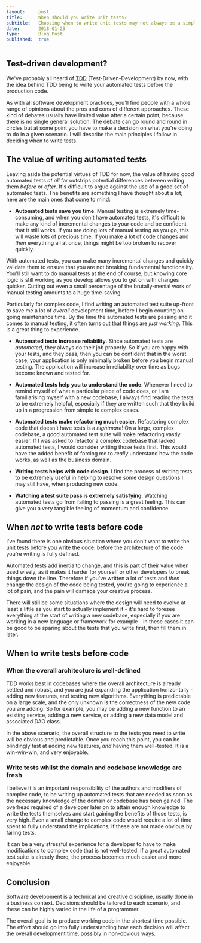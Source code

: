```yaml
---
layout:     post
title:      When should you write unit tests?
subtitle:   Choosing when to write unit tests may not always be a simple question
date:       2018-01-25
type:       Blog Post
published:  true
---
```



## Test-driven development?
We've probably all heard of [TDD](https://en.wikipedia.org/wiki/Test-driven_development) (Test-Driven-Development) by now,
with the idea behind TDD being to write your automated tests before the production code.

As with all software development practices, you'll find
people with a whole range of opinions about the pros and cons of different approaches. These kind of debates usually
have limited value after a certain point, because there is no single general solution. The debate can go round and round
in circles but at some point you have to make a decision on what you're doing to do in a given scenario. I will describe
the main principles I follow in deciding when to write tests.

## The value of writing automated tests
Leaving aside the potential virtues of TDD for now, the value of having
good automated tests *at all* far outstrips potential differences between writing them *before* or *after*.
It's difficult to argue against the use of a good set of automated tests. The benefits are something I have
thought about a lot; here are the main ones that come to mind:

* **Automated tests save you time**. Manual testing is extremely time-consuming, and when you don't have automated tests,
it's difficult to make any kind of incremental changes to your code and be confident that it still works. If you are
doing lots of manual testing as you go, this will waste lots of precious time. If you make a lot of code changes and *then*
everything all at once, things might be too broken to recover quickly.

With automated tests, you can make many incremental changes and quickly validate them to ensure that you are not
breaking fundamental functionality. You'll still want to do manual tests at the end of course, but
knowing core logic is still working as you develop allows you to get on with changes quicker. Cutting out even a small percentage
of the brutally-menial work of manual testing amounts to a huge time-saving.

Particularly for complex code, I find writing an automated test suite up-front to save me a lot of *overall* development time,
before I begin counting on-going maintenance time. By the time the automated tests are passing and it comes
to manual testing, it often turns out that things are *just working*. This is a great thing to experience.

* **Automated tests increase reliability**. Since automated tests are *automated*, they always do their job properly. So if you are
happy with your tests, and they pass, then you can be confident that in the worst case, your application is only minimally broken
before you begin manual testing. The application will increase in reliability over time as bugs become known and tested for.

* **Automated tests help you to understand the code**. Whenever I need to remind myself of what a particular piece of code does, or I am
familiarising myself with a new codebase, I always find reading the tests to be extremely helpful, especially if they are
written such that they build up in a progression from simple to complex cases.
* **Automated tests make refactoring much easier**. Refactoring complex code that doesn't have tests is a *nightmare*! On a large,
complex codebase, a good automated test suite will make refactoring vastly easier. If I was asked to refactor a complex
codebase that lacked automated tests, I would consider writing those tests first. This would have the added benefit of
forcing me to *really* understand how the code works, as well as the business domain.
* **Writing tests helps with code design**. I find the process of writing tests to be extremely useful in helping to
resolve some design questions I may still have, when producing new code.
* **Watching a test suite pass is extremely satisfying**. Watching automated tests go from failing to passing is a great
feeling. This can give you a very tangible feeling of momentum and confidence.

## When *not* to write tests before code
I've found there is one obvious situation where you don't want to write the unit tests before you write the code:
before the architecture of the code you're writing is fully defined.

Automated tests add inertia to change, and this
is part of their value when used wisely, as it makes it harder for yourself or other developers to break things down
the line. Therefore if you've written a lot of tests and *then* change the design of the code being tested, you're going
to experience a lot of pain, and the pain will damage your creative process.

There will still be some situations where the design will need to evolve at least a little as you start to
actually implement it - it's hard to foresee everything at the start of writing a new codebase, especially if you are
working in a new language or framework for example - in these cases it can be good to be sparing about the tests that
you write first, then fill them in later.

## When to write tests before code

### When the overall architecture is well-defined
TDD works best in codebases where the overall architecture is already settled and robust, and you are
just expanding the application horizontally - adding new features, and testing new algorithms. Everything is predictable on a
large scale, and the only unknown is the correctness of the new code you are adding. So for example, you may be adding a new function
to an existing service, adding a new service, or adding a new data model and associated DAO class.

In the above scenario, the overall structure to the tests you need to write will be obvious and predictable. Once you
reach this point, you can be blindingly fast at adding new features, *and* having them well-tested. It is a win-win-win,
and very enjoyable.

### Write tests whilst the domain and codebase knowledge are fresh
I believe it is an important responsibility of the authors and modifiers of complex code, to be writing up automated tests
that are needed as soon as the necessary knowledge of the domain or codebase has been gained. The overhead required of
a developer later on to attain enough knowledge to write the tests themselves and start gaining the benefits of those tests,
is very high. Even a small change to complex code would require a lot of time spent to fully understand the implications,
if these are not made obvious by failing tests.

It can be a very stressful experience for a developer to have to make modifications to complex code that is
not well-tested. If a great automated test suite is already there, the process becomes much easier and more enjoyable.

## Conclusion
Software development is a technical and creative discipline, usually done in a business context. Decisions should be tailored
to each scenario, and these can be highly varied in the life of a programmer.

The overall goal is to produce working code in the shortest time possible. The effort should go into fully understanding
how each decision will affect the overall development time, possibly in non-obvious ways.